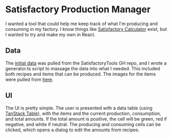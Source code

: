 # Satisfactory Production Manager

I wanted a tool that could help me keep track of what I'm producing and consuming in my factory.  I know things like [Satisfactory Calculator](https://satisfactory-calculator.com/en/planners/production) exist, but I wanted to try and make my own in React.

## Data

The [initial data](https://github.com/greeny/SatisfactoryTools/blob/master/data/data1.0.json#L3154) was pulled from the SatisfactoryTools GH repo, and I wrote a generator.ts script to massage the data into what I needed.  This included both recipes and items that can be produced.  The images for the items were pulled from [here](https://github.com/greeny/SatisfactoryTools/tree/master/www/assets/images/items).

## UI

The UI is pretty simple.  The user is presented with a data table (using [TanStack Table](https://tanstack.com/table/latest)), with the items and the current production, consumption, and total amounts.  If the total amount is positive, the cell will be green, red if negative, and white if neutral.  The producing and consuming cells can be clicked, which opens a dialog to edit the amounts from recipes.